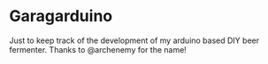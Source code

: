 # Garagarduino
Just to keep track of the development of my arduino based DIY beer fermenter. Thanks to @archenemy for the name!
